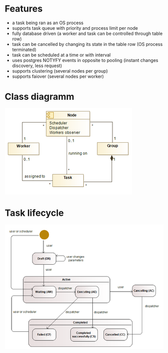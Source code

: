 # Features
* a task being ran as an OS process
* supports task queue with priority and process limit per node
* fully database driven (a worker and task can be controlled through table row)
* task can be cancelled by changing its state in the table row (OS process terminated)
* task can be scheduled at a time or with interval
* uses postgres NOTYFY events in opposite to pooling (instant changes discovery, less request)
* supports clustering (several nodes per group)
* supports faiover (several nodes per worker)

# Class diagramm
![Class diagramm](doc/classes.png)

# Task lifecycle
![Task lifecycle](doc/task_lifecycle.png)
